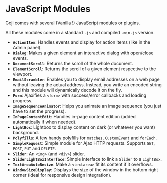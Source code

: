 JavaScript Modules
==================

Goji comes with several (Vanilla !) JavaScript modules or plugins.

All these modules come in a standard `.js` and compiled `.min.js` version.

- **`ActionItem`**: Handles events and display for action items (like in the Admin panel).
- **`Dialog`**: Makes a given element an interactive dialog with open/close events.
- **`DocumentScroll`**: Returns the scroll of the whole document.
- **`ElementScroll`**: Returns the scroll of a given element respective to the viewport.
- **`EmailScrambler`**: Enables you to display email addresses on a web page without leaving the actual
  address. Instead, you write an encoded string and this module will dynamically decode it on the fly.
- **`Form`**: Ajaxifies a `<form>` with success/error callbacks and loading progress.
- **`ImageSequenceAnimator`**: Helps you animate an image sequence (you just have to set the progress).
- **`InPageContentEdit`**: Handles in-page content edition (added automatically if when needed).
- **`LightBox`**: Lightbox to display content on dark (or whatever you want) background.
- **`Polyfills`**: A few handy polyfills for `matches`, `CustomEvent` and `forEach`.
- **`SimpleRequest`**: Simple module for Ajax HTTP requests. Supports `GET`, `POST`, `PUT` and `DELETE`.
- **`Slider`**: An `<img>` (and `<div>`) slider.
- **`SliderLightBoxInterface`**: Simple interface to link a `Slider` to a `LightBox`.
- **`TextAreaAutoResize`**: Make a `<textarea>` fit its content if it overflows.
- **`WindowSizeDisplay`**: Displays the size of the window in the bottom right corner (ideal for responsive
  design integration).
